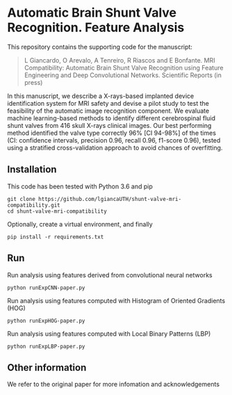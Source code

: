 # Automatic Brain Shunt Valve Recognition. Feature Analysis

This repository contains the supporting code for the manuscript:


>L Giancardo, O Arevalo, A Tenreiro, R Riascos and E Bonfante. MRI Compatibility: Automatic Brain Shunt Valve Recognition using Feature Engineering and Deep Convolutional Networks. Scientific Reports (in press)


In this manuscript, we describe a X-rays-based implanted device identification system for MRI safety and devise a pilot study to test the feasibility of the automatic image recognition component. We evaluate machine learning-based methods to identify different cerebrospinal fluid shunt valves from 416 skull X-rays clinical images. Our best performing method identified the valve type correctly 96% [CI 94-98%] of the times (CI: confidence intervals, precision 0.96, recall 0.96, f1-score 0.96), tested using a stratified cross-validation approach to avoid chances of overfitting.

## Installation
This code has been tested with Python 3.6 and pip 

```
git clone https://github.com/lgiancaUTH/shunt-valve-mri-compatibility.git
cd shunt-valve-mri-compatibility
```
Optionally, create a virtual environment, and finally
```
pip install -r requirements.txt
```

## Run
Run analysis using features derived from convolutional neural networks  
```
python runExpCNN-paper.py
```
Run analysis using features computed with Histogram of Oriented Gradients (HOG)  
```
python runExpHOG-paper.py
```
Run analysis using features computed with Local Binary Patterns (LBP)  
```
python runExpLBP-paper.py
```
## Other information
We refer to the original paper for more infomation and acknowledgements